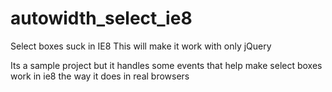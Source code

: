 autowidth_select_ie8
====================

Select boxes suck in IE8 This will make it work with only jQuery


Its a sample project but it handles some events that help make select boxes work in ie8 the way it does in real browsers
